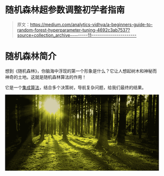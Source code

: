 # 随机森林超参数调整初学者指南

> 原文：<https://medium.com/analytics-vidhya/a-beginners-guide-to-random-forest-hyperparameter-tuning-4692c3ab7537?source=collection_archive---------11----------------------->

# 随机森林简介

想到《随机森林》，你脑海中浮现的第一个形象是什么？它让人想起树木和神秘而神奇的土地。这就是随机森林算法的作用！

它是一个[集成算法](https://www.analyticsvidhya.com/blog/2018/06/comprehensive-guide-for-ensemble-models/?utm_source=blog&utm_medium=beginners-guide-random-forest-hyperparameter-tuning)，结合多个决策树，导航复杂问题，给我们最终的结果。

![](img/7e9cce5e7a97a6799e6dbafe6c7905eb.png)